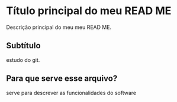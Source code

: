 # Título principal do meu READ ME

Descrição principal do meu meu READ ME.

## Subtítulo 

estudo do git.

## Para que serve esse arquivo?

serve para descrever as funcionalidades do software
